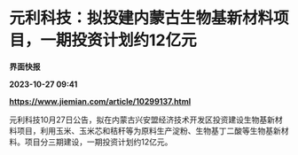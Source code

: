 # 元利科技：拟投建内蒙古生物基新材料项目，一期投资计划约12亿元
**界面快报**

**2023-10-27 09:41**

**https://www.jiemian.com/article/10299137.html**

元利科技10月27日公告，拟在内蒙古兴安盟经济技术开发区投资建设生物基新材料项目，利用玉米、玉米芯和秸秆等为原料生产淀粉、生物基丁二酸等生物基新材料。项目分三期建设，一期投资计划约12亿元。